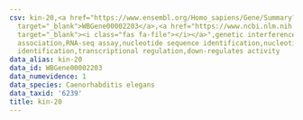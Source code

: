 ```yaml
---
csv: kin-20,<a href="https://www.ensembl.org/Homo_sapiens/Gene/Summary?db=core;g=WBGene00002203"
  target="_blank">WBGene00002203</a>,<a href="https://www.ncbi.nlm.nih.gov/pubmed/27496166"
  target="_blank"><i class="fas fa-file"></i></a>",genetic interference,functional
  association,RNA-seq assay,nucleotide sequence identification,nucleotide sequence
  identification,transcriptional regulation,down-regulates activity
data_alias: kin-20
data_id: WBGene00002203
data_numevidence: 1
data_species: Caenorhabditis elegans
data_taxid: '6239'
title: kin-20
---
```

